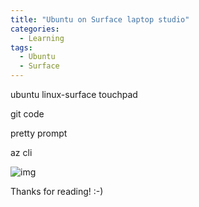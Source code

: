 ```yaml
---
title: "Ubuntu on Surface laptop studio"
categories:
  - Learning
tags:
  - Ubuntu
  - Surface
---
```


ubuntu
linux-surface
touchpad

git
code

pretty prompt

az cli

![img](../assets/images/2023-03-17-azure-kubernetes-service-introduction.png)

Thanks for reading! :-)
